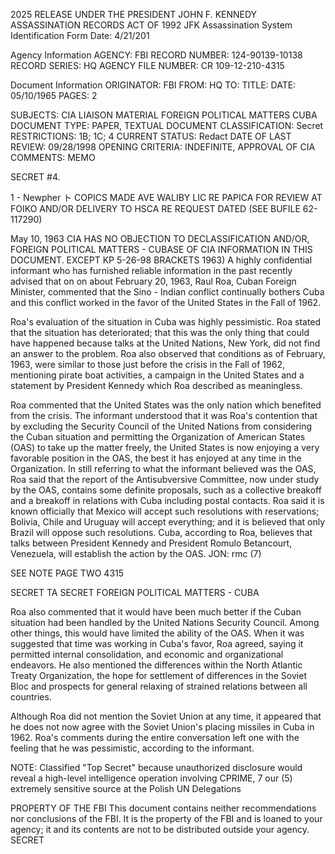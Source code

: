 2025 RELEASE UNDER THE PRESIDENT JOHN F. KENNEDY ASSASSINATION RECORDS ACT OF 1992
JFK Assassination System
Identification Form
Date: 4/21/201

Agency Information
AGENCY: FBI
RECORD NUMBER: 124-90139-10138
RECORD SERIES: HQ
AGENCY FILE NUMBER: CR 109-12-210-4315

Document Information
ORIGINATOR: FBI
FROM: HQ
TO:
TITLE:
DATE: 05/10/1965
PAGES: 2

SUBJECTS: CIA LIAISON MATERIAL
FOREIGN POLITICAL MATTERS CUBA
DOCUMENT TYPE: PAPER, TEXTUAL DOCUMENT
CLASSIFICATION: Secret
RESTRICTIONS: 1B; 1C; 4
CURRENT STATUS: Redact
DATE OF LAST REVIEW: 09/28/1998
OPENING CRITERIA: INDEFINITE, APPROVAL OF CIA
COMMENTS: MEMO

SECRET
#4.

1 - Newpher
ト
COPICS MADE AVE WALIBY
LIC RE PAPICA
FOR REVIEW AT FOIKO AND/OR DELIVERY
TO HSCA RE REQUEST DATED
(SEE BUFILE 62-117290)

May 10, 1963
CIA HAS NO OBJECTION TO
DECLASSIFICATION AND/OR,
FOREIGN POLITICAL MATTERS - CUBASE OF CIA INFORMATION
IN THIS DOCUMENT. EXCEPT
KP 5-26-98 BRACKETS
1963)
A highly confidential informant who has furnished reliable
information in the past recently advised that on on about February 20, 1963,
Raul Roa, Cuban Foreign Minister, commented that the Sino - Indian
conflict continually bothers Cuba and this conflict worked in the favor
of the United States in the Fall of 1962.

Roa's evaluation of the situation in Cuba was highly pessimistic.
Roa stated that the situation has deteriorated; that this was the only thing
that could have happened because talks at the United Nations, New York,
did not find an answer to the problem. Roa also observed that conditions
as of February, 1963, were similar to those just before the crisis in the
Fall of 1962, mentioning pirate boat activities, a campaign in the United
States and a statement by President Kennedy which Roa described as
meaningless.

Roa commented that the United States was the only nation which
benefited from the crisis. The informant understood that it was Roa's
contention that by excluding the Security Council of the United Nations
from considering the Cuban situation and permitting the Organization of
American States (OAS) to take up the matter freely, the United States
is now enjoying a very favorable position in the OAS, the best it has enjoyed
at any time in the Organization. In still referring to what the informant
believed was the OAS, Roa said that the report of the Antisubversive
Committee, now under study by the OAS, contains some definite proposals,
such as a collective breakoff and a breakoff in relations with Cuba including
postal contacts. Roa said it is known officially that Mexico will accept
such resolutions with reservations; Bolivia, Chile and Uruguay will accept
everything; and it is believed that only Brazil will oppose such resolutions.
Cuba, according to Roa, believes that talks between President Kennedy and
President Romulo Betancourt, Venezuela, will establish the action by the
OAS.
JON: rmc
(7)

SEE NOTE PAGE TWO
4315

SECRET
TA
SECRET
FOREIGN POLITICAL MATTERS - CUBA

Roa also commented that it would have been much better if the
Cuban situation had been handled by the United Nations Security Council.
Among other things, this would have limited the ability of the OAS.
When it was suggested that time was working in Cuba's favor, Roa
agreed, saying it permitted internal consolidation, and economic and
organizational endeavors. He also mentioned the differences within
the North Atlantic Treaty Organization, the hope for settlement of
differences in the Soviet Bloc and prospects for general relaxing of
strained relations between all countries.

Although Roa did not mention the Soviet Union at any time, it
appeared that he does not now agree with the Soviet Union's placing
missiles in Cuba in 1962. Roa's comments during the entire conversation
left one with the feeling that he was pessimistic, according to the informant.

NOTE:
Classified "Top Secret" because unauthorized disclosure would
reveal a high-level intelligence operation involving CPRIME, 7 our (5)
extremely sensitive source at the Polish UN Delegations

PROPERTY OF THE FBI
This document contains neither
recommendations nor conclusions of
the FBI. It is the property of the
FBI and is loaned to your agency; it
and its contents are not to be
distributed outside your agency.
SECRET
